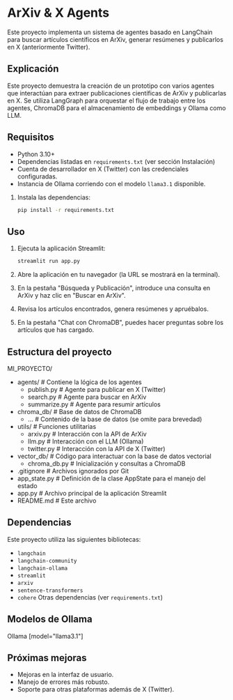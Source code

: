 # ArXiv & X Agents

Este proyecto implementa un sistema de agentes basado en LangChain para buscar artículos científicos en ArXiv, generar resúmenes y publicarlos en X (anteriormente Twitter).

## Explicación

Este proyecto demuestra la creación de un prototipo con varios agentes que interactúan para extraer publicaciones científicas de ArXiv y publicarlas en X. Se utiliza LangGraph para orquestar el flujo de trabajo entre los agentes, ChromaDB para el almacenamiento de embeddings y Ollama como LLM.

## Requisitos

*   Python 3.10+
*   Dependencias listadas en `requirements.txt` (ver sección Instalación)
*   Cuenta de desarrollador en X (Twitter) con las credenciales configuradas.
*   Instancia de Ollama corriendo con el modelo `llama3.1` disponible.


1.  Instala las dependencias:

    ```bash
    pip install -r requirements.txt
    ```

## Uso

1.  Ejecuta la aplicación Streamlit:

    ```bash
    streamlit run app.py
    ```

2.  Abre la aplicación en tu navegador (la URL se mostrará en la terminal).

3.  En la pestaña "Búsqueda y Publicación", introduce una consulta en ArXiv y haz clic en "Buscar en ArXiv".

4.  Revisa los artículos encontrados, genera resúmenes y apruébalos.

5.  En la pestaña "Chat con ChromaDB", puedes hacer preguntas sobre los artículos que has cargado.

## Estructura del proyecto

MI_PROYECTO/
*   agents/             # Contiene la lógica de los agentes
    *   publish.py      # Agente para publicar en X (Twitter)
    *   search.py       # Agente para buscar en ArXiv
    *   summarize.py    # Agente para resumir artículos
*   chroma_db/         # Base de datos de ChromaDB
    *   ...             # Contenido de la base de datos (se omite para brevedad)
*   utils/              # Funciones utilitarias
    *   arxiv.py        # Interacción con la API de ArXiv
    *   llm.py          # Interacción con el LLM (Ollama)
    *   twitter.py      # Interacción con la API de X (Twitter)
*   vector_db/          # Código para interactuar con la base de datos vectorial
    *   chroma_db.py    # Inicialización y consultas a ChromaDB
*   .gitignore          # Archivos ignorados por Git
*   app_state.py        # Definición de la clase AppState para el manejo del estado
*   app.py              # Archivo principal de la aplicación Streamlit
*   README.md           # Este archivo

## Dependencias

Este proyecto utiliza las siguientes bibliotecas:

*   `langchain`
*   `langchain-community`
*   `langchain-ollama`
*   `streamlit`
*   `arxiv`
*   `sentence-transformers`
*   `cohere` 
Otras dependencias (ver `requirements.txt`)

## Modelos de Ollama

Ollama [model="llama3.1"]

## Próximas mejoras

*   Mejoras en la interfaz de usuario.
*   Manejo de errores más robusto.
*   Soporte para otras plataformas además de X (Twitter).
